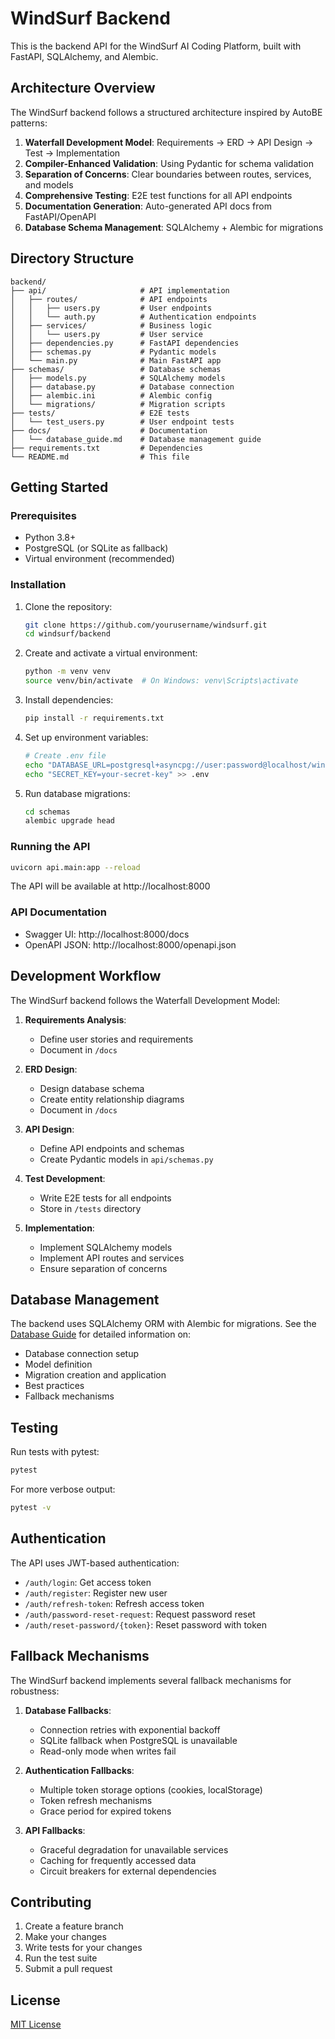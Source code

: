 # WindSurf Backend

This is the backend API for the WindSurf AI Coding Platform, built with FastAPI, SQLAlchemy, and Alembic.

## Architecture Overview

The WindSurf backend follows a structured architecture inspired by AutoBE patterns:

1. **Waterfall Development Model**: Requirements → ERD → API Design → Test → Implementation
2. **Compiler-Enhanced Validation**: Using Pydantic for schema validation
3. **Separation of Concerns**: Clear boundaries between routes, services, and models
4. **Comprehensive Testing**: E2E test functions for all API endpoints
5. **Documentation Generation**: Auto-generated API docs from FastAPI/OpenAPI
6. **Database Schema Management**: SQLAlchemy + Alembic for migrations

## Directory Structure

```
backend/
├── api/                     # API implementation
│   ├── routes/              # API endpoints
│   │   ├── users.py         # User endpoints
│   │   └── auth.py          # Authentication endpoints
│   ├── services/            # Business logic
│   │   └── users.py         # User service
│   ├── dependencies.py      # FastAPI dependencies
│   ├── schemas.py           # Pydantic models
│   └── main.py              # Main FastAPI app
├── schemas/                 # Database schemas
│   ├── models.py            # SQLAlchemy models
│   ├── database.py          # Database connection
│   ├── alembic.ini          # Alembic config
│   └── migrations/          # Migration scripts
├── tests/                   # E2E tests
│   └── test_users.py        # User endpoint tests
├── docs/                    # Documentation
│   └── database_guide.md    # Database management guide
├── requirements.txt         # Dependencies
└── README.md                # This file
```

## Getting Started

### Prerequisites

- Python 3.8+
- PostgreSQL (or SQLite as fallback)
- Virtual environment (recommended)

### Installation

1. Clone the repository:
   ```bash
   git clone https://github.com/yourusername/windsurf.git
   cd windsurf/backend
   ```

2. Create and activate a virtual environment:
   ```bash
   python -m venv venv
   source venv/bin/activate  # On Windows: venv\Scripts\activate
   ```

3. Install dependencies:
   ```bash
   pip install -r requirements.txt
   ```

4. Set up environment variables:
   ```bash
   # Create .env file
   echo "DATABASE_URL=postgresql+asyncpg://user:password@localhost/windsurf" > .env
   echo "SECRET_KEY=your-secret-key" >> .env
   ```

5. Run database migrations:
   ```bash
   cd schemas
   alembic upgrade head
   ```

### Running the API

```bash
uvicorn api.main:app --reload
```

The API will be available at http://localhost:8000

### API Documentation

- Swagger UI: http://localhost:8000/docs
- OpenAPI JSON: http://localhost:8000/openapi.json

## Development Workflow

The WindSurf backend follows the Waterfall Development Model:

1. **Requirements Analysis**:
   - Define user stories and requirements
   - Document in `/docs`

2. **ERD Design**:
   - Design database schema
   - Create entity relationship diagrams
   - Document in `/docs`

3. **API Design**:
   - Define API endpoints and schemas
   - Create Pydantic models in `api/schemas.py`

4. **Test Development**:
   - Write E2E tests for all endpoints
   - Store in `/tests` directory

5. **Implementation**:
   - Implement SQLAlchemy models
   - Implement API routes and services
   - Ensure separation of concerns

## Database Management

The backend uses SQLAlchemy ORM with Alembic for migrations. See the [Database Guide](docs/database_guide.md) for detailed information on:

- Database connection setup
- Model definition
- Migration creation and application
- Best practices
- Fallback mechanisms

## Testing

Run tests with pytest:

```bash
pytest
```

For more verbose output:

```bash
pytest -v
```

## Authentication

The API uses JWT-based authentication:

- `/auth/login`: Get access token
- `/auth/register`: Register new user
- `/auth/refresh-token`: Refresh access token
- `/auth/password-reset-request`: Request password reset
- `/auth/reset-password/{token}`: Reset password with token

## Fallback Mechanisms

The WindSurf backend implements several fallback mechanisms for robustness:

1. **Database Fallbacks**:
   - Connection retries with exponential backoff
   - SQLite fallback when PostgreSQL is unavailable
   - Read-only mode when writes fail

2. **Authentication Fallbacks**:
   - Multiple token storage options (cookies, localStorage)
   - Token refresh mechanisms
   - Grace period for expired tokens

3. **API Fallbacks**:
   - Graceful degradation for unavailable services
   - Caching for frequently accessed data
   - Circuit breakers for external dependencies

## Contributing

1. Create a feature branch
2. Make your changes
3. Write tests for your changes
4. Run the test suite
5. Submit a pull request

## License

[MIT License](LICENSE)

